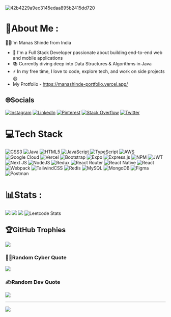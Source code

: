 ![42b4229a9ec3145edaa895b2415dd720](https://github.com/user-attachments/assets/0dc5912a-da87-4492-a14c-b6a3d9b3c15b) 

# 💫About Me :
👩‍💻I'm Manas Shinde from India

- 🚀 I'm a Full Stack Developer passionate about building end-to-end web and mobile applications
- 📚 Currently diving deep into Data Structures & Algorithms in Java
- ⚡ In my free time, I love to code, explore tech, and work on side projects 😄
- My Protfolio - https://manashinde-portfolio.vercel.app/

## 🌐Socials
[![Instagram](https://img.shields.io/badge/Instagram-%23E4405F.svg?logo=Instagram&logoColor=white)](https://instagram.com/manashinde16) [![LinkedIn](https://img.shields.io/badge/LinkedIn-%230077B5.svg?logo=linkedin&logoColor=white)](https://linkedin.com/in/manashinde16) [![Pinterest](https://img.shields.io/badge/Pinterest-%23E60023.svg?logo=Pinterest&logoColor=white)](https://pinterest.com/https://in.pinterest.com/manashinde16/) [![Stack Overflow](https://img.shields.io/badge/-Stackoverflow-FE7A16?logo=stack-overflow&logoColor=white)](https://stackoverflow.com/users/https://stackoverflow.com/users/22655372/manas-shinde) [![Twitter](https://img.shields.io/badge/Twitter-%231DA1F2.svg?logo=Twitter&logoColor=white)](https://twitter.com/https://x.com/manashinde16) 

# 💻Tech Stack
![CSS3](https://img.shields.io/badge/css3-%231572B6.svg?style=for-the-badge&logo=css3&logoColor=white) ![Java](https://img.shields.io/badge/java-%23ED8B00.svg?style=for-the-badge&logo=java&logoColor=white) ![HTML5](https://img.shields.io/badge/html5-%23E34F26.svg?style=for-the-badge&logo=html5&logoColor=white) ![JavaScript](https://img.shields.io/badge/javascript-%23323330.svg?style=for-the-badge&logo=javascript&logoColor=%23F7DF1E) ![TypeScript](https://img.shields.io/badge/typescript-%23007ACC.svg?style=for-the-badge&logo=typescript&logoColor=white) ![AWS](https://img.shields.io/badge/AWS-%23FF9900.svg?style=for-the-badge&logo=amazon-aws&logoColor=white) ![Google Cloud](https://img.shields.io/badge/Google%20Cloud-%234285F4.svg?style=for-the-badge&logo=google-cloud&logoColor=white) ![Vercel](https://img.shields.io/badge/vercel-%23000000.svg?style=for-the-badge&logo=vercel&logoColor=white) ![Bootstrap](https://img.shields.io/badge/bootstrap-%23563D7C.svg?style=for-the-badge&logo=bootstrap&logoColor=white) ![Expo](https://img.shields.io/badge/expo-1C1E24?style=for-the-badge&logo=expo&logoColor=#D04A37) ![Express.js](https://img.shields.io/badge/express.js-%23404d59.svg?style=for-the-badge&logo=express&logoColor=%2361DAFB) ![NPM](https://img.shields.io/badge/NPM-%23000000.svg?style=for-the-badge&logo=npm&logoColor=white) ![JWT](https://img.shields.io/badge/JWT-black?style=for-the-badge&logo=JSON%20web%20tokens) ![Next JS](https://img.shields.io/badge/Next-black?style=for-the-badge&logo=next.js&logoColor=white) ![NodeJS](https://img.shields.io/badge/node.js-6DA55F?style=for-the-badge&logo=node.js&logoColor=white) ![Redux](https://img.shields.io/badge/redux-%23593d88.svg?style=for-the-badge&logo=redux&logoColor=white) ![React Router](https://img.shields.io/badge/React_Router-CA4245?style=for-the-badge&logo=react-router&logoColor=white) ![React Native](https://img.shields.io/badge/react_native-%2320232a.svg?style=for-the-badge&logo=react&logoColor=%2361DAFB) ![React](https://img.shields.io/badge/react-%2320232a.svg?style=for-the-badge&logo=react&logoColor=%2361DAFB) ![Webpack](https://img.shields.io/badge/webpack-%238DD6F9.svg?style=for-the-badge&logo=webpack&logoColor=black) ![TailwindCSS](https://img.shields.io/badge/tailwindcss-%2338B2AC.svg?style=for-the-badge&logo=tailwind-css&logoColor=white) ![Redis](https://img.shields.io/badge/redis-%23DD0031.svg?style=for-the-badge&logo=redis&logoColor=white) ![MySQL](https://img.shields.io/badge/mysql-%2300f.svg?style=for-the-badge&logo=mysql&logoColor=white) ![MongoDB](https://img.shields.io/badge/MongoDB-%234ea94b.svg?style=for-the-badge&logo=mongodb&logoColor=white) ![Figma](https://img.shields.io/badge/figma-%23F24E1E.svg?style=for-the-badge&logo=figma&logoColor=white) ![Postman](https://img.shields.io/badge/Postman-FF6C37?style=for-the-badge&logo=postman&logoColor=white)
# 📊Stats :
![](https://github-readme-stats.vercel.app/api?username=manashinde16&theme=blue-green&hide_border=true&include_all_commits=true&count_private=true)
![](https://github-readme-streak-stats.herokuapp.com/?user=manashinde16&theme=blue-green&hide_border=true)
![](https://github-readme-stats.vercel.app/api/top-langs/?username=manashinde16&theme=blue-green&hide_border=true&include_all_commits=true&count_private=true&layout=compact)
![Leetcode Stats](https://leetcard.jacoblin.cool/manashinde16)

## 🏆GitHub Trophies
![](https://github-trophies.vercel.app/?username=manashinde16&theme=onestar&no-frame=true&no-bg=false&margin-w=4)

### 🧑‍💻Random Cyber Quote
![](https://github-readme-cyber-quotes.vercel.app/api?type=vetical&theme=merko)

### ✍️Random Dev Quote
![](https://quotes-github-readme.vercel.app/api?type=vetical&theme=merko)

---
[![](https://visitcount.itsvg.in/api?id=manashinde16&icon=1&color=11)](https://visitcount.itsvg.in)


